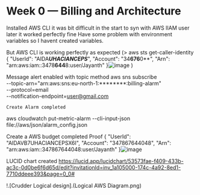# Week 0 — Billing and Architecture

Installed AWS CLI it was bit difficult in the start to syn with AWS IIAM user later it worked perfectly fine 
Have some problem with environment variables so I havent created variables.

But AWS CLI is working perfectly as expected
(> aws sts get-caller-identity
{
    "UserId": "AIDA***UHACIANCEPS***",
    "Account": "34**676**0**",
    "Arn": "arn:aws:iam::3478**644**8:user/Jayanth"
}![image](https://user-images.githubusercontent.com/60100266/220217850-b5775bfc-adce-4592-a929-60428d28a596.png)
)

Message alert enabled with topic method
    aws sns subscribe \
    --topic-arn="arn:aws:sns:eu-north-1:********:billing-alarm" \
    --protocol=email \
    --notification-endpoint=user@gmail.com
    
    Create Alarm completed

aws cloudwatch put-metric-alarm --cli-input-json file://aws/json/alarm_config.json

Create a AWS budget completed
Proof
{
    "UserId": "AIDAVB7UHACIANCEPSX6I",
    "Account": "347867644048",
    "Arn": "arn:aws:iam::347867644048:user/Jayanth"
}![image](https://user-images.githubusercontent.com/60100266/220222137-4cd89a7a-3da6-41f5-8a6c-bfe1ea627f26.png)


LUCID chart created 
https://lucid.app/lucidchart/53573fae-f409-433b-ac3c-0d0be6f6d65d/edit?invitationId=inv_1a105000-174c-4a92-8ed1-7710ddeee393&page=0_0#

!.[Crudder Logical design].(Logical AWS Diagram.png)
